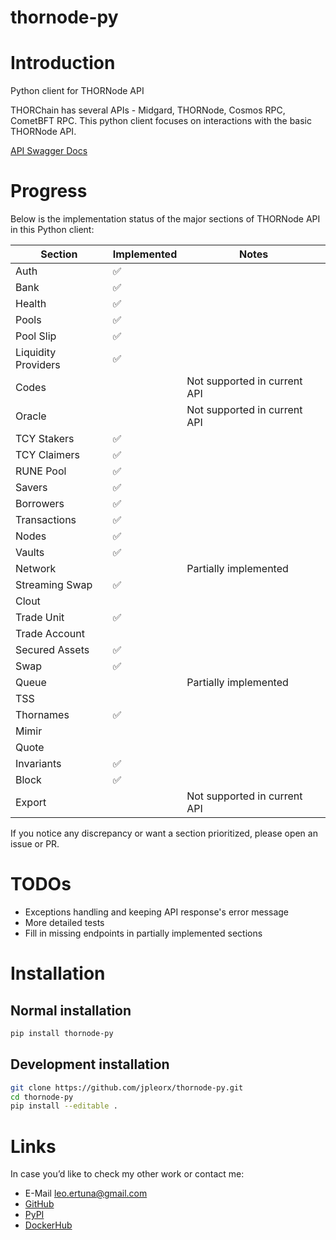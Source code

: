 # thornode-py

# Introduction
Python client for THORNode API

THORChain has several APIs - Midgard, THORNode, Cosmos RPC, CometBFT RPC. This python client focuses on interactions with the basic THORNode API.

[API Swagger Docs](https://thornode.ninerealms.com/thorchain/doc)

# Progress

Below is the implementation status of the major sections of THORNode API in this Python client:

| Section             | Implemented | Notes                        |
|---------------------|-----------|------------------------------|
| Auth                | ✅         |                              |
| Bank                | ✅         |                              |
| Health              | ✅         |                              |
| Pools               | ✅         |                              |
| Pool Slip           | ✅         |                              |
| Liquidity Providers | ✅        |                              |
| Codes               |           | Not supported in current API |
| Oracle              |           | Not supported in current API |
| TCY Stakers         | ✅        |                              |
| TCY Claimers        | ✅        |                              |
| RUNE Pool           | ✅        |                              |
| Savers              | ✅        |                              |
| Borrowers           | ✅        |                              |
| Transactions        | ✅        |                              |
| Nodes               | ✅        |                              |
| Vaults              | ✅        |                              |
| Network             |          | Partially implemented        |
| Streaming Swap      | ✅        |                              |
| Clout               |           |                              |
| Trade Unit          | ✅        |                              |
| Trade Account       |           |                              |
| Secured Assets      | ✅        |                              |
| Swap                | ✅        |                              |
| Queue               |          | Partially implemented        |
| TSS                 |           |                              |
| Thornames           | ✅         |                              |
| Mimir               |           |                              |
| Quote               |           |                              |
| Invariants          | ✅         |                              |
| Block               | ✅         |                              |
| Export              |           | Not supported in current API |

If you notice any discrepancy or want a section prioritized, please open an issue or PR.

# TODOs
- Exceptions handling and keeping API response's error message
- More detailed tests
- Fill in missing endpoints in partially implemented sections

# Installation

## Normal installation

```bash
pip install thornode-py
```

## Development installation

```bash
git clone https://github.com/jpleorx/thornode-py.git
cd thornode-py
pip install --editable .
```

# Links
In case you’d like to check my other work or contact me:
* E-Mail [leo.ertuna@gmail.com](mailto:leo.ertuna@gmail.com)
* [GitHub](https://github.com/jpleorx)
* [PyPI](https://pypi.org/user/JPLeoRX/)
* [DockerHub](https://hub.docker.com/u/jpleorx)